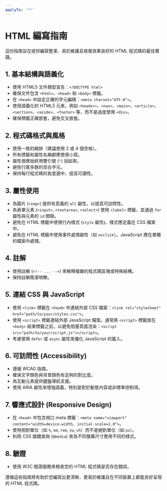 ```yaml
---
applyTo: '**'
---
```

# HTML 編寫指南

這份指南旨在提供編寫整潔、易於維護且視覺效果良好的 HTML 程式碼的最佳實踐。

## 1. 基本結構與語義化

*   使用 HTML5 文件類型宣告：`<!DOCTYPE html>`
*   確保文件包含 `<html>`、`<head>` 和 `<body>` 標籤。
*   在 `<head>` 中設定正確的字元編碼：`<meta charset="UTF-8">`。
*   使用語義化的 HTML5 元素，例如 `<header>`、`<nav>`、`<main>`、`<article>`、`<section>`、`<aside>`、`<footer>` 等，而不是過度使用 `<div>`。
*   確保標籤正確嵌套，避免交叉嵌套。

## 2. 程式碼格式與風格

*   使用一致的縮排（建議使用 2 或 4 個空格）。
*   所有標籤和屬性名稱都應使用小寫。
*   屬性值應始終用雙引號 (`"`) 括起來。
*   避免行尾多餘的空白字元。
*   保持每行程式碼的長度適中，提高可讀性。

## 3. 屬性使用

*   為圖片 (`<img>`) 提供有意義的 `alt` 屬性，以提高可訪問性。
*   為表單元素 (`<input>`, `<textarea>`, `<select>`) 使用 `<label>` 標籤，並通過 `for` 屬性與元素的 `id` 關聯。
*   避免在 HTML 標籤中使用行內樣式 (`style` 屬性)。樣式應定義在 CSS 檔案中。
*   避免在 HTML 標籤中使用事件處理屬性（如 `onclick`）。JavaScript 應在單獨的檔案中處理。

## 4. 註解

*   使用註解 (`<!-- ... -->`) 來解釋複雜的程式碼區塊或特殊結構。
*   保持註解簡潔明瞭。

## 5. 連結 CSS 與 JavaScript

*   使用 `<link>` 標籤在 `<head>` 中連結外部 CSS 檔案：`<link rel="stylesheet" href="path/to/your/styles.css">`。
*   使用 `<script>` 標籤連結外部 JavaScript 檔案。通常將 `<script>` 標籤放在 `<body>` 結束標籤之前，以避免阻塞頁面渲染：`<script src="path/to/your/script.js"></script>`。
*   考慮使用 `defer` 或 `async` 屬性來優化 JavaScript 的載入。

## 6. 可訪問性 (Accessibility)

*   遵循 WCAG 指南。
*   確保文字顏色與背景顏色有足夠的對比度。
*   為互動元素提供鍵盤導航支援。
*   使用 ARIA 屬性來增強語義，特別是對於動態內容或非標準控制項。

## 7. 響應式設計 (Responsive Design)

*   在 `<head>` 中包含視口 meta 標籤：`<meta name="viewport" content="width=device-width, initial-scale=1.0">`。
*   使用相對單位（如 `%`, `em`, `rem`, `vw`, `vh`）而不是絕對單位（如 `px`）。
*   利用 CSS 媒體查詢 (`@media`) 來為不同螢幕尺寸應用不同的樣式。

## 8. 驗證

*   使用 W3C 驗證服務來檢查您的 HTML 程式碼是否存在錯誤。

遵循這些指南將有助於您編寫出更清晰、更易於維護且在不同裝置上都能良好呈現的 HTML 程式碼。
